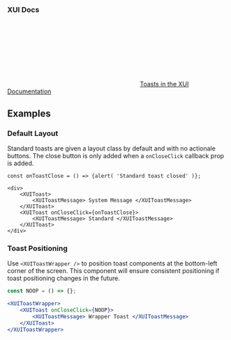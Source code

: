### XUI Docs

<div class="xui-margin-vertical">
	<div>
		<svg focusable="false" class="xui-icon xui-icon-inline xui-icon-large xui-icon-color-blue"> <use xlink:href="#xui-icon-bookmark" role="presentation"/></svg>
		<span><a href="../section-toast.html#toast-2">Toasts in the XUI Documentation</a></span>
	</div>
</div>

## Examples

### Default Layout

Standard toasts are given a layout class by default and with no actionale buttons. The close button is only added when a `onCloseClick` callback prop is added.

```
const onToastClose = () => {alert( 'Standard toast closed' )};

<div>
	<XUIToast>
		<XUIToastMessage> System Message </XUIToastMessage>
	</XUIToast>
	<XUIToast onCloseClick={onToastClose}>
		<XUIToastMessage> Standard </XUIToastMessage>
	</XUIToast>
</div>
```

### Toast Positioning

Use `<XUIToastWrapper />` to position toast components at the bottom-left corner of the screen. This component will ensure consistent positioning if toast positioning changes in the future.

```jsx
const NOOP = () => {};

<XUIToastWrapper>
    <XUIToast onCloseClick={NOOP}>
        <XUIToastMessage> Wrapper Toast </XUIToastMessage>
    </XUIToast>
</XUIToastWrapper>
```
